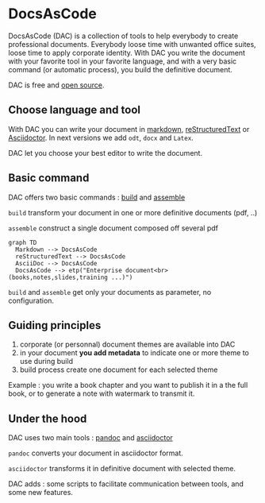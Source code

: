# DocsAsCode

DocsAsCode (DAC) is a collection of tools to help everybody to create professional documents. Everybody loose time with unwanted office suites, loose time to apply corporate identity. With DAC you write the document with your favorite tool in your favorite language, and with a very basic command (or automatic process), you build the definitive document. 

DAC is free and [open source](https://github.com/docascod/DocsAsCode).

## Choose language and tool

With DAC you can write your document in [markdown](md_basic.md), [reStructuredText](rst_basic.md) or [Asciidoctor](asc_basic.md). In next versions we add `odt`, `docx` and `Latex`.

DAC let you choose your best editor to write the document.

## Basic command

DAC offers two basic commands : [build](build.md) and [assemble](assemble.md)

`build` transform your document in one or more definitive documents (pdf, ..)

`assemble` construct a single document composed off several pdf

```mermaid
graph TD
  Markdown --> DocsAsCode
  reStructuredText --> DocsAsCode
  AsciiDoc --> DocsAsCode
  DocsAsCode --> etp("Enterprise document<br>(books,notes,slides,training ...)")

```

`build` and `assemble` get only your documents as parameter, no configuration.

## Guiding principles

1. corporate (or personnal) document themes are available into DAC
2. in your document **you add metadata** to indicate one or more theme to use during build
3. build process create one document for each selected theme

Example : you write a book chapter and you want to publish it in a the full book, or to generate a note with watermark to transmit it.

## Under the hood

DAC uses two main tools : [pandoc](https://pandoc.org/) and [asciidoctor](https://asciidoctor.org/)

 `pandoc` converts your document in asciidoctor format.

 `asciidoctor` transforms it in definitive document with selected theme.

DAC adds : some scripts to facilitate communication between tools, and some new features.